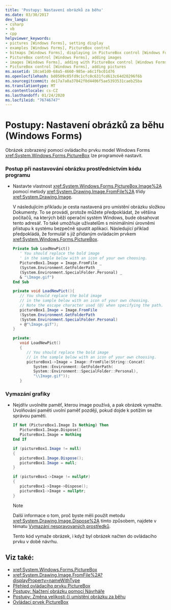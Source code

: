 ```yaml
---
title: 'Postupy: Nastavení obrázků za běhu'
ms.date: 03/30/2017
dev_langs:
- csharp
- vb
- cpp
helpviewer_keywords:
- pictures [Windows Forms], setting display
- examples [Windows Forms], PictureBox control
- bitmaps [Windows Forms], displaying in PictureBox control [Windows Forms]
- PictureBox control [Windows Forms], adding images
- images [Windows Forms], adding with PictureBox control [Windows Forms]
- PictureBox control [Windows Forms], adding pictures
ms.assetid: 18ca41d0-68a5-4660-985e-a6c1fbc01d76
ms.openlocfilehash: bd0509c05fd9c1cfc0c631fcd613c64d20296f6b
ms.sourcegitcommit: de17a7a0a37042f0d4406f5ae5393531caeb25ba
ms.translationtype: MT
ms.contentlocale: cs-CZ
ms.lasthandoff: 01/24/2020
ms.locfileid: "76746747"
---
```

# <a name="how-to-set-pictures-at-run-time-windows-forms"></a>Postupy: Nastavení obrázků za běhu (Windows Forms)
Obrázek zobrazený pomocí ovládacího prvku model Windows Forms <xref:System.Windows.Forms.PictureBox> lze programově nastavit.  
  
### <a name="to-set-a-picture-programmatically"></a>Postup při nastavování obrázku prostřednictvím kódu programu  
  
- Nastavte vlastnost <xref:System.Windows.Forms.PictureBox.Image%2A> pomocí metody <xref:System.Drawing.Image.FromFile%2A> třídy <xref:System.Drawing.Image>.  
  
     V následujícím příkladu je cesta nastavená pro umístění obrázku složkou Dokumenty. To se provádí, protože můžete předpokládat, že většina počítačů, na kterých běží operační systém Windows, bude obsahovat tento adresář. To také umožňuje uživatelům s minimálními úrovněmi přístupu k systému bezpečně spustit aplikaci. Následující příklad předpokládá, že formulář s již přidaným ovládacím prvkem <xref:System.Windows.Forms.PictureBox>.  
  
    ```vb  
    Private Sub LoadNewPict()  
       ' You should replace the bold image   
       ' in the sample below with an icon of your own choosing.  
       PictureBox1.Image = Image.FromFile _  
       (System.Environment.GetFolderPath _  
       (System.Environment.SpecialFolder.Personal) _  
       & "\Image.gif")  
    End Sub  
    ```  
  
    ```csharp  
    private void LoadNewPict(){  
       // You should replace the bold image   
       // in the sample below with an icon of your own choosing.  
       // Note the escape character used (@) when specifying the path.  
       pictureBox1.Image = Image.FromFile  
       (System.Environment.GetFolderPath  
       (System.Environment.SpecialFolder.Personal)  
       + @"\Image.gif");  
    }  
    ```  
  
    ```cpp  
    private:  
       void LoadNewPict()  
       {  
          // You should replace the bold image   
          // in the sample below with an icon of your own choosing.  
          pictureBox1->Image = Image::FromFile(String::Concat(  
             System::Environment::GetFolderPath(  
             System::Environment::SpecialFolder::Personal),  
             "\\Image.gif"));  
       }  
    ```  
  
### <a name="to-clear-a-graphic"></a>Vymazání grafiky  
  
- Nejdřív uvolněte paměť, kterou image používá, a pak obrázek vymažte. Uvolňování paměti uvolní paměť později, pokud dojde k potížím se správou paměti.  
  
    ```vb  
    If Not (PictureBox1.Image Is Nothing) Then  
       PictureBox1.Image.Dispose()  
       PictureBox1.Image = Nothing  
    End If  
    ```  
  
    ```csharp  
    if (pictureBox1.Image != null)   
    {  
       pictureBox1.Image.Dispose();  
       pictureBox1.Image = null;  
    }  
    ```  
  
    ```cpp  
    if (pictureBox1->Image != nullptr)  
    {  
       pictureBox1->Image->Dispose();  
       pictureBox1->Image = nullptr;  
    }  
    ```  
  
    > [!NOTE]
    > Další informace o tom, proč byste měli použít metodu <xref:System.Drawing.Image.Dispose%2A> tímto způsobem, najdete v tématu [Vymazání nespravovaných prostředků](../../../standard/garbage-collection/unmanaged.md).  
  
     Tento kód vymaže obrázek, i když byl obrázek načten do ovládacího prvku v době návrhu.  
  
## <a name="see-also"></a>Viz také:

- <xref:System.Windows.Forms.PictureBox>
- <xref:System.Drawing.Image.FromFile%2A?displayProperty=nameWithType>
- [Přehled ovládacího prvku PictureBox](picturebox-control-overview-windows-forms.md)
- [Postupy: Načtení obrázku pomocí Návrháře](how-to-load-a-picture-using-the-designer-windows-forms.md)
- [Postupy: Změna velikosti či umístění obrázku za běhu](how-to-modify-the-size-or-placement-of-a-picture-at-run-time-windows-forms.md)
- [Ovládací prvek PictureBox](picturebox-control-windows-forms.md)
